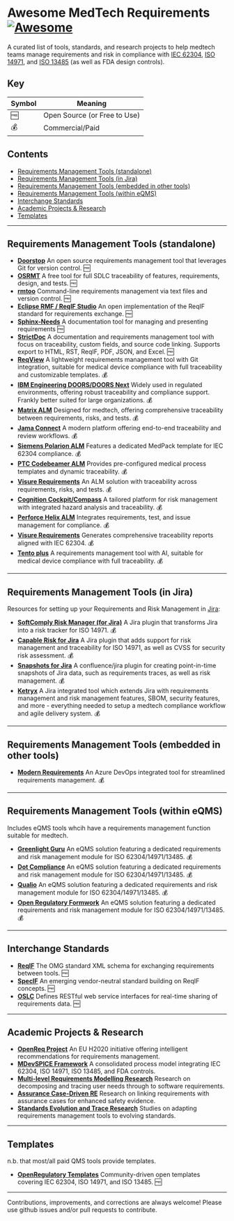 # Awesome MedTech Requirements [![Awesome](https://awesome.re/badge.svg)](https://awesome.re)

A curated list of tools, standards, and research projects to help medtech teams manage requirements and risk in compliance with [IEC 62304](https://www.iec.ch/standards/iec62304), [ISO 14971](https://www.iso.org/standard/72704.html), and [ISO 13485](https://www.iso.org/standard/59752.html) (as well as FDA design controls).

## Key

| Symbol | Meaning |
|--------|---------|
| 🆓 | Open Source (or Free to Use) |
| 💰 | Commercial/Paid |

## Contents
- [Requirements Management Tools (standalone)](#requirements-management-tools-standalone)
- [Requirements Management Tools (in Jira)](#requirements-management-tools-in-jira)
- [Requirements Management Tools (embedded in other tools)](#requirements-management-tools-embedded-in-other-tools)
- [Requirements Management Tools (within eQMS)](#requirements-management-tools-within-eqms)
- [Interchange Standards](#interchange-standards)
- [Academic Projects & Research](#academic-projects--research)
- [Templates](#templates)

---

## Requirements Management Tools (standalone)

- **[Doorstop](https://doorstop.readthedocs.io/)**
  An open source requirements management tool that leverages Git for version control. 🆓
- **[OSRMT](https://github.com/osrmt/osrmt)**
  A free tool for full SDLC traceability of features, requirements, design, and tests. 🆓
- **[rmtoo](https://github.com/florath/rmtoo)**
  Command-line requirements management via text files and version control. 🆓
- **[Eclipse RMF / ReqIF Studio](https://www.eclipse.org/rmf/)**
  An open implementation of the ReqIF standard for requirements exchange. 🆓
- **[Sphinx-Needs](https://www.sphinx-needs.com/)**
  A documentation tool for managing and presenting requirements 🆓
- **[StrictDoc](https://strictdoc.readthedocs.io/)**
  A documentation and requirements management tool with focus on traceability, custom fields, and source code linking. Supports export to HTML, RST, ReqIF, PDF, JSON, and Excel. 🆓
- **[ReqView](https://www.reqview.com/)**
  A lightweight requirements management tool with Git integration, suitable for medical device compliance with full traceability and customizable templates. 💰
- **[IBM Engineering DOORS/DOORS Next](https://www.ibm.com/products/engineering-doors)**
  Widely used in regulated environments, offering robust traceability and compliance support. Frankly better suited for large organizations. 💰
- **[Matrix ALM](https://matrixreq.com/products/alm)**
  Designed for medtech, offering comprehensive traceability between requirements, risks, and tests. 💰
- **[Jama Connect](https://www.jamasoftware.com/platform/jama-connect/)**
  A modern platform offering end-to-end traceability and review workflows. 💰
- **[Siemens Polarion ALM](https://www.plm.automation.siemens.com/global/en/products/polarion/)**
  Features a dedicated MedPack template for IEC 62304 compliance. 💰
- **[PTC Codebeamer ALM](https://www.ptc.com/en/products/ptc-codebeamer-alm)**
  Provides pre-configured medical process templates and dynamic traceability. 💰
- **[Visure Requirements](https://www.visuresolutions.com/)**
  An ALM solution with traceability across requirements, risks, and tests. 💰
- **[Cognition Cockpit/Compass](https://cognition.us/solutions/compass-med/)**
  A tailored platform for risk management with integrated hazard analysis and traceability. 💰
- **[Perforce Helix ALM](https://www.perforce.com/products/helix-alm)**
  Integrates requirements, test, and issue management for compliance. 💰
- **[Visure Requirements](https://www.visuresolutions.com/)**
  Generates comprehensive traceability reports aligned with IEC 62304. 💰
- **[Tento plus](https://tentoplus.com/)**
  A requirements management tool with AI, suitable for medical device compliance with full traceability. 💰

---

## Requirements Management Tools (in Jira)

Resources for setting up your Requirements and Risk Management in [Jira](https://www.atlassian.com/software/jira):

- **[SoftComply Risk Manager (for Jira)](https://softcomply.com/)**
  A Jira plugin that transforms Jira into a risk tracker for ISO 14971. 💰
- **[Capable Risk for Jira](https://marketplace.atlassian.com/apps/1236515/capable-risk-for-jira)**
  A Jira plugin that adds support for risk management and traceability for ISO 14971, as well as CVSS for security risk assessment. 💰
- **[Snapshots for Jira](https://marketplace.atlassian.com/apps/1225123/snapshots-of-jira-data-into-confluence)**
  A confluence/jira plugin for creating point-in-time snapshots of Jira data, such as requirements traces, as well as risk management. 💰
- **[Ketryx](https://www.ketryx.com/)**
  A Jira integrated tool which extends Jira with requirements management and risk management features, SBOM, security features, and more - everything needed to setup a medtech compliance workflow and agile delivery system. 💰

---
## Requirements Management Tools (embedded in other tools)

- **[Modern Requirements](https://www.modernrequirements.com/)**
  An Azure DevOps integrated tool for streamlined requirements management. 💰

---

## Requirements Management Tools (within eQMS)

Includes eQMS tools whcih have a requirements management function suitable for medtech.

- **[Greenlight Guru](https://www.greenlight.guru/)**
  An eQMS solution featuring a dedicated requirements and risk management module for ISO 62304/14971/13485. 💰
- **[Dot Compliance](https://www.dotcompliance.com/)**
  An eQMS solution featuring a dedicated requirements and risk management module for ISO 62304/14971/13485. 💰
- **[Qualio](https://www.qualio.com/)**
  An eQMS solution featuring a dedicated requirements and risk management module for ISO 62304/14971/13485. 💰
- **[Open Regulatory Formwork](https://openregulatory.org/)**
  An eQMS solution featuring a dedicated requirements and risk management module for ISO 62304/14971/13485. 💰

---

## Interchange Standards

- **[ReqIF](https://www.omg.org/spec/ReqIF/)**
  The OMG standard XML schema for exchanging requirements between tools. 🆓
- **[SpecIF](http://specif.de/)**
  An emerging vendor-neutral standard building on ReqIF concepts. 🆓
- **[OSLC](https://www.open-services.net/oslc/)**
  Defines RESTful web service interfaces for real-time sharing of requirements data. 🆓

---

## Academic Projects & Research

- **[OpenReq Project](https://openreq.eu/)**
  An EU H2020 initiative offering intelligent recommendations for requirements management.
- **[MDevSPICE Framework](https://www.mdevspice.eu/)**
  A consolidated process model integrating IEC 62304, ISO 14971, ISO 13485, and FDA controls.
- **[Multi-level Requirements Modelling Research](https://scholar.google.com/scholar?q=Multi-level+Requirements+Modelling+MedTech)**
  Research on decomposing and tracing user needs through to software requirements.
- **[Assurance Case-Driven RE](https://link.springer.com/article/10.1007/s00766-012-0181-4)**
  Research on linking requirements with assurance cases for enhanced safety evidence.
- **[Standards Evolution and Trace Research](https://scholar.google.com/scholar?q=standards+evolution+trace+requirements+medtech)**
  Studies on adapting requirements management tools to evolving standards.

---

## Templates

n.b. that most/all paid QMS tools provide templates.

- **[OpenRegulatory Templates](https://openregulatory.org/)**
  Community-driven open templates covering IEC 62304, ISO 14971, and ISO 13485. 🆓

---

Contributions, improvements, and corrections are always welcome! Please use github issues and/or pull requests to contribute.
